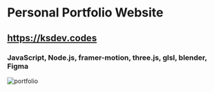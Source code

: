 # Personal Portfolio Website
## https://ksdev.codes
### JavaScript, Node.js, framer-motion, three.js, glsl, blender, Figma
![portfolio](https://user-images.githubusercontent.com/22659815/172256912-bfc6a086-80ed-405a-85d6-de572cea07c2.png)
